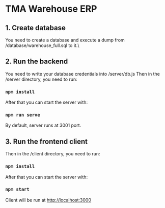 # TMA Warehouse ERP

## 1. Create database
You need to create a database and execute a dump from /database/warehouse_full.sql to it.\

## 2. Run the backend
You need to write your database credentials into /server/db.js
Then in the /server directory, you need to run:
### `npm install`

After that you can start the server with:
### `npm run serve`

By default, server runs at 3001 port.

## 3. Run the frontend client
Then in the /client directory, you need to run:
### `npm install`

After that you can start the server with:
### `npm start`
Client will be run at [http://localhost:3000](http://localhost:3000)
